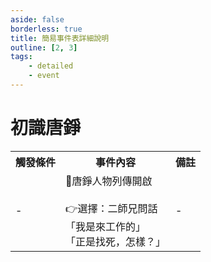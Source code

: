 ```yaml
---
aside: false
borderless: true
title: 簡易事件表詳細說明
outline: [2, 3]
tags:
    - detailed
    - event
---
```


# 初識唐錚

<Table class="timeline-table">
    <tr class="timeline-header">
        <th>觸發條件</th>
        <th>事件內容</th>
        <th>備註</th>
    </tr>
	<tr>
		<td>-</td>
		<td>
			📖唐錚人物列傳開啟<br>
			<br>
			👉選擇：二師兄問話 <br>
			<span title="唐錚+1、心相-12、貢獻+10">「我是來工作的」</span> <br>
			<span title="生死簿4「毒死」">「正是找死，怎樣？」</span>  <br>
		</td>
		<td>-</td>
	</tr>
</table>






